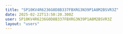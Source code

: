 ```yaml
---
title: "SP10KV4R6236G0D8B337FBXRG3N39P1A8M2BSVR3Z"
date: 2025-02-22T13:50:20.300Z
user: SP10KV4R6236G0D8B337FBXRG3N39P1A8M2BSVR3Z
layout: "users"
---
```

    